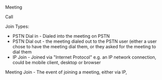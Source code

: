 

Meeting

Call

Join Types:

 - PSTN Dial in - Dialed into the meeting on PSTN
 - PSTN Dial out - the meeting dialed out to the PSTN user (either a user chose to have the meeting dial them, or they asked for the meeting to dial them
 - IP Join - Joined via "Internet Protocol" e.g. an IP network connection, could be mobile client, desktop or browser

Meeting Join - The event of joining a meeting, either via IP, 
